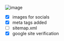 ![image](https://github.com/user-attachments/assets/10e51d7e-e173-4a97-80da-1a05bb804304)


 - [x] images for socials
 - [x] meta tags added
 - [ ] sitemap.xml
 - [x] google site verification
